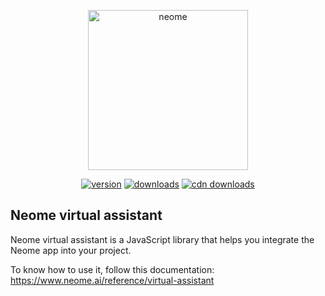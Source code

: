 <p align="center">
    <img src="https://web.orgbeat.com/android-chrome-512x512.png" width="256" height="256" alt="neome"> 
</p>

<p align="center">
<a href="https://www.npmjs.com/package/@neome/widget"><img src="https://img.shields.io/npm/v/@neome/widget.svg" alt="version"></a>
<a href="https://www.npmjs.com/package/@neome/widget"><img src="https://img.shields.io/npm/dw/@neome/widget.svg" alt="downloads"></a>
<a href="https://www.jsdelivr.com/package/npm/@neome/widget"><img src="https://data.jsdelivr.com/v1/package/npm/@neome/widget/badge" alt="cdn downloads"></a>
</p>

## Neome virtual assistant

Neome virtual assistant is a JavaScript library that helps you integrate the Neome app into your project.

To know how to use it, follow this documentation: https://www.neome.ai/reference/virtual-assistant
